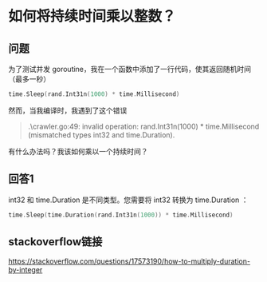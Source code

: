 # 如何将持续时间乘以整数？

## 问题


为了测试并发 goroutine，我在一个函数中添加了一行代码，使其返回随机时间（最多一秒）

```go
time.Sleep(rand.Int31n(1000) * time.Millisecond)
```

然而，当我编译时，我遇到了这个错误

> .\\crawler.go:49: invalid operation: rand.Int31n(1000) \* time.Millisecond (mismatched types int32 and time.Duration).

有什么办法吗？我该如何乘以一个持续时间？

## 回答1


int32 和 time.Duration 是不同类型。您需要将 int32 转换为 time.Duration ：

```go
time.Sleep(time.Duration(rand.Int31n(1000)) * time.Millisecond)
```

## stackoverflow链接

https://stackoverflow.com/questions/17573190/how-to-multiply-duration-by-integer
